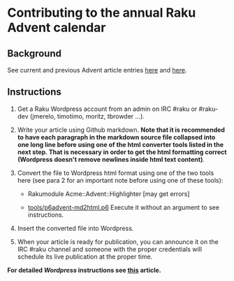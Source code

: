 # Contributing to the annual Raku Advent calendar

## Background

See current and previous Advent article entries
[here](https://perl6advent.wordpress.com/) and [here](https://rakuadventcalendar.wordpress.com).

## Instructions

1. Get a Raku Wordpress account from an admin on IRC #raku or #raku-dev
   (jmerelo, timotimo, moritz, tbrowder ...).

2. Write your article using Github markdown.  **Note that it is
   recommended to have each paragraph in the markdown source file
   collapsed into one long line before using one of the html converter
   tools listed in the next step.  That is necessary in order to get
   the html formatting correct (Wordpress doesn't remove newlines
   inside html text content)**.

3. Convert the file to Wordpress html format using one of the two
   tools here (see para 2 for an important note before using one of
   these tools):

   * Rakumodule Acme::Advent::Highlighter [may get errors]

   * [tools/p6advent-md2html.p6](tools/p6advent-md2html.p6) Execute it
     without an argument to see instructions.

4. Insert the converted file into Wordpress.

5. When your article is ready for publication, you can announce it
   on the IRC \#raku channel and someone with the proper credentials
   will schedule its live publication at the proper time.

**For detailed *Wordpress* instructions see
  [this](https://codex.wordpress.org/Posts#Best_Practices_For_Posting)
  article.**
